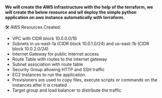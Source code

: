 **We will create the AWS infrastructure with the help of the terraform, we will create the below resource and wil deploy the simple python application on aws instance automatically with terraform.**

🛠️ AWS Resources Created:
- VPC with CIDR block 10.0.0.0/16
- Subnets in us-east-1a (CIDR block 10.0.1.0/24) and us-east-1b (CIDR block 10.0.2.0/24)
- Internet Gateway for public internet access
- Route Table with routes to the internet gateway
- Subnet association with route table 
- Security Group allowing HTTP and SSH traffic
- EC2 Instances to run the application.
- Provisioners are used to copy files, execute scripts or commands on the instances after it is created
- Target group and load balancer to distribute the traffic
